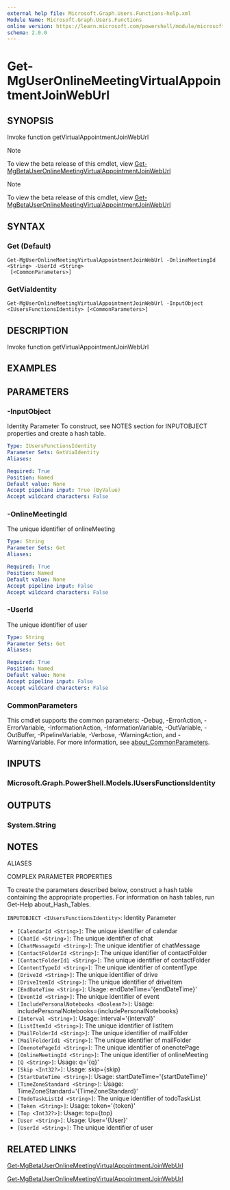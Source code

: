 ```yaml
---
external help file: Microsoft.Graph.Users.Functions-help.xml
Module Name: Microsoft.Graph.Users.Functions
online version: https://learn.microsoft.com/powershell/module/microsoft.graph.users.functions/get-mguseronlinemeetingvirtualappointmentjoinweburl
schema: 2.0.0
---
```


# Get-MgUserOnlineMeetingVirtualAppointmentJoinWebUrl

## SYNOPSIS
Invoke function getVirtualAppointmentJoinWebUrl

> [!NOTE]
> To view the beta release of this cmdlet, view [Get-MgBetaUserOnlineMeetingVirtualAppointmentJoinWebUrl](/powershell/module/Microsoft.Graph.Beta.Users.Functions/Get-MgBetaUserOnlineMeetingVirtualAppointmentJoinWebUrl?view=graph-powershell-beta)

> [!NOTE]
> To view the beta release of this cmdlet, view [Get-MgBetaUserOnlineMeetingVirtualAppointmentJoinWebUrl](/powershell/module/Microsoft.Graph.Beta.Users.Functions/Get-MgBetaUserOnlineMeetingVirtualAppointmentJoinWebUrl?view=graph-powershell-beta)

## SYNTAX

### Get (Default)
```
Get-MgUserOnlineMeetingVirtualAppointmentJoinWebUrl -OnlineMeetingId <String> -UserId <String>
 [<CommonParameters>]
```

### GetViaIdentity
```
Get-MgUserOnlineMeetingVirtualAppointmentJoinWebUrl -InputObject <IUsersFunctionsIdentity> [<CommonParameters>]
```

## DESCRIPTION
Invoke function getVirtualAppointmentJoinWebUrl

## EXAMPLES

## PARAMETERS

### -InputObject
Identity Parameter
To construct, see NOTES section for INPUTOBJECT properties and create a hash table.

```yaml
Type: IUsersFunctionsIdentity
Parameter Sets: GetViaIdentity
Aliases:

Required: True
Position: Named
Default value: None
Accept pipeline input: True (ByValue)
Accept wildcard characters: False
```

### -OnlineMeetingId
The unique identifier of onlineMeeting

```yaml
Type: String
Parameter Sets: Get
Aliases:

Required: True
Position: Named
Default value: None
Accept pipeline input: False
Accept wildcard characters: False
```

### -UserId
The unique identifier of user

```yaml
Type: String
Parameter Sets: Get
Aliases:

Required: True
Position: Named
Default value: None
Accept pipeline input: False
Accept wildcard characters: False
```

### CommonParameters
This cmdlet supports the common parameters: -Debug, -ErrorAction, -ErrorVariable, -InformationAction, -InformationVariable, -OutVariable, -OutBuffer, -PipelineVariable, -Verbose, -WarningAction, and -WarningVariable. For more information, see [about_CommonParameters](http://go.microsoft.com/fwlink/?LinkID=113216).

## INPUTS

### Microsoft.Graph.PowerShell.Models.IUsersFunctionsIdentity
## OUTPUTS

### System.String
## NOTES

ALIASES

COMPLEX PARAMETER PROPERTIES

To create the parameters described below, construct a hash table containing the appropriate properties. For information on hash tables, run Get-Help about_Hash_Tables.


`INPUTOBJECT <IUsersFunctionsIdentity>`: Identity Parameter
  - `[CalendarId <String>]`: The unique identifier of calendar
  - `[ChatId <String>]`: The unique identifier of chat
  - `[ChatMessageId <String>]`: The unique identifier of chatMessage
  - `[ContactFolderId <String>]`: The unique identifier of contactFolder
  - `[ContactFolderId1 <String>]`: The unique identifier of contactFolder
  - `[ContentTypeId <String>]`: The unique identifier of contentType
  - `[DriveId <String>]`: The unique identifier of drive
  - `[DriveItemId <String>]`: The unique identifier of driveItem
  - `[EndDateTime <String>]`: Usage: endDateTime='{endDateTime}'
  - `[EventId <String>]`: The unique identifier of event
  - `[IncludePersonalNotebooks <Boolean?>]`: Usage: includePersonalNotebooks={includePersonalNotebooks}
  - `[Interval <String>]`: Usage: interval='{interval}'
  - `[ListItemId <String>]`: The unique identifier of listItem
  - `[MailFolderId <String>]`: The unique identifier of mailFolder
  - `[MailFolderId1 <String>]`: The unique identifier of mailFolder
  - `[OnenotePageId <String>]`: The unique identifier of onenotePage
  - `[OnlineMeetingId <String>]`: The unique identifier of onlineMeeting
  - `[Q <String>]`: Usage: q='{q}'
  - `[Skip <Int32?>]`: Usage: skip={skip}
  - `[StartDateTime <String>]`: Usage: startDateTime='{startDateTime}'
  - `[TimeZoneStandard <String>]`: Usage: TimeZoneStandard='{TimeZoneStandard}'
  - `[TodoTaskListId <String>]`: The unique identifier of todoTaskList
  - `[Token <String>]`: Usage: token='{token}'
  - `[Top <Int32?>]`: Usage: top={top}
  - `[User <String>]`: Usage: User='{User}'
  - `[UserId <String>]`: The unique identifier of user

## RELATED LINKS
[Get-MgBetaUserOnlineMeetingVirtualAppointmentJoinWebUrl](/powershell/module/Microsoft.Graph.Beta.Users.Functions/Get-MgBetaUserOnlineMeetingVirtualAppointmentJoinWebUrl?view=graph-powershell-beta)

[Get-MgBetaUserOnlineMeetingVirtualAppointmentJoinWebUrl](/powershell/module/Microsoft.Graph.Beta.Users.Functions/Get-MgBetaUserOnlineMeetingVirtualAppointmentJoinWebUrl?view=graph-powershell-beta)

